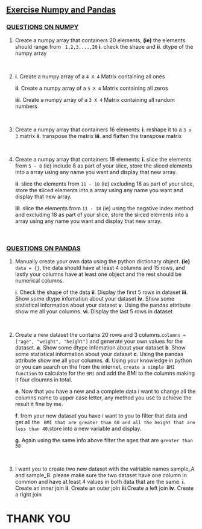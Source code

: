 ## <u>Exercise Numpy and Pandas </u>

### <u>QUESTIONS ON NUMPY</U>

 1. Create a numpy array that containers 20 elements, **(ie)** the elements should range from ``` 1,2,3,...,20``` 
  **i**. check the shape and 
  **ii**. dtype of the numpy array

<br>

2. **i**. Create a numpy array of a ``` 4 X 4 ``` Matrix         containing all ones 

    **ii**. Create a numpy array of a ``` 5 X 4 ``` Matrix containing all zeros 

    **iii**. Create a numpy array of a ``` 3 X 4 ``` Matrix containing all random numbers

<br>

3. Create a numpy array that containers 16 elements:
    **i**. reshape it to a ``` 3 x 3 ``` matrix
    **ii**. transpose the matrix 
    **iii**. and flatten the transpose matrix 


<br>

4. Create a numpy array that containers 18 elements:
    **i**. slice the elements from ``` 5 - 8 ``` (ie) include 8 as part of your slice, store the sliced elements into a array using any name you want and display that new array.

    **ii**. slice the elements from ``` 11 - 18 ``` (ie) excluding 18 as part of your slice, store the sliced elements into a array using any name you want and display that new array.

    **iii**. slice the elements from ``` 11 - 18 ``` (ie) using the negative index method and excluding 18 as part of your slice, store the sliced elements into a array using any name you want and display that new array.


<br>

### <u>QUESTIONS ON PANDAS</u> 

1. Manually create your own data using the python dictionary object. **(ie)** ``` data = {}```, the data should have at least 4 columns and 15 rows, and lastly your columns have at least one object and the rest should be numerical columns.

    **i**. Check the shape of the data 
    **ii**. Display the first 5 rows in dataset
    **iii**. Show some dtype infomation about your dataset
    **iv**. Show some statistical information about your dataset
    **v**. Using the pandas attribute show me all your columns.
    **vi**. Display the last 5 rows in dataset

<br>

2. Create a new dataset the contains 20 rows and 3 columns.``` columns = ["age", "weight", "height"] ``` and generate your own values for the dataset.
    **a**. Show some dtype infomation about your dataset
    **b**. Show some statistical information about your dataset
    **c**. Using the pandas attribute show me all your columns.
    **d**. Using your knowledge in python or you can search on the from the internet, ```create a simple BMI function``` to  calculate for the ```BMI``` and add the BMI to the columns making it four cloumns in total.

    **e**. Now that you have a new and a complete data i want to change all the columns name to upper case letter, any method you use to achieve the result it fine by me.

    **f**. from your new dataset you have i want to you to filter that data and get all the ``` BMI that are greater than 60 and all the height that are less than 40```.store into a new variable and display.

    **g**. Again using the same info above filter the ages that are ```greater than 50```

<br>

3. I want you to create two new dataset with the valriable names  sample_A and sample_B. please make sure the two dataset have one column in common and have at least 4 values in both data that are the same.
    **i**.  Create an inner join 
    **ii**. Create an outer join
    **iii**.Create a left join
    **iv**. Create a right join



# THANK YOU 









